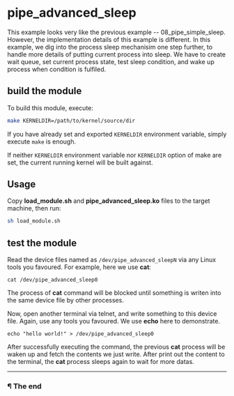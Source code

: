 # pipe\_advanced\_sleep

This example looks very like the previous example -- 08_pipe_simple_sleep.
However, the implementation details of this example is different. In this
example, we dig into the process sleep mechanisim one step further, to handle
more details of putting current process into sleep. We have to create wait
queue, set current process state, test sleep condition, and wake up process
when condition is fulfiled.

## build the module

To build this module, execute:

```bash
make KERNELDIR=/path/to/kernel/source/dir
```

If you have already set and exported `KERNELDIR` environment variable, simply
execute `make` is enough.

If neither `KERNELDIR` environment variable nor `KERNELDIR` option of make
are set, the current running kernel will be built against.

## Usage

Copy **load_module.sh** and **pipe_advanced_sleep.ko** files to the target
machine, then run:

```bash
sh load_module.sh
```

## test the module

Read the device files named as `/dev/pipe_advanced_sleepN` via any Linux tools
you favoured. For example, here we use **cat**:

```
cat /dev/pipe_advanced_sleep0
```

The process of **cat** command will be blocked until something is writen into
the same device file by other processes.

Now, open another terminal via telnet, and write something to this device file.
Again, use any tools you favoured. We use **echo** here to demonstrate.

```
echo "hello world!" > /dev/pipe_advanced_sleep0
```

After successfully executing the command, the previous **cat** process will be
waken up and fetch the contents we just write. After print out the content
to the terminal, the **cat** process sleeps again to wait for more datas.

---

### ¶ The end

